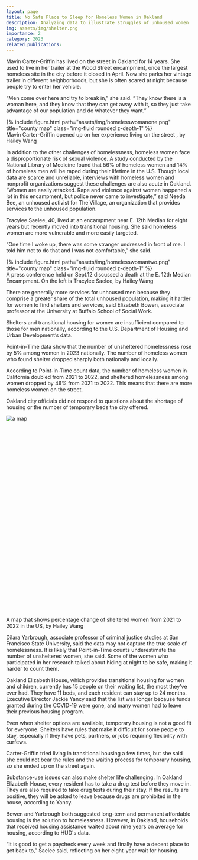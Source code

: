 ```yaml
---
layout: page
title: No Safe Place to Sleep for Homeless Women in Oakland 
description: Analyzing data to illustrate struggles of unhoused women 
img: assets/img/shelter.png
importance: 2
category: 2023
related_publications: 
---
```


Mavin Carter-Griffin has lived on the street in Oakland for 14 years. She used to live in her trailer at the Wood Street encampment, once the largest homeless site in the city before it closed in April. Now she parks her vintage trailer in different neighborhoods, but she is often scared at night because people try to enter her vehicle. 

“Men come over here and try to break in,” she said. “They know there is a woman here, and they know that they can get away with it, so they just take advantage of our population and do whatever they want.”

<div class="row">
    <div class="col-sm mt-3 mt-md-0">
        {% include figure.html path="assets/img/homelesswomanone.png" title="county map" class="img-fluid rounded z-depth-1" %}
    </div>
</div>
<div class="caption">
   Mavin Carter-Griffin opened up on her experience living on the street , by Hailey Wang
</div>

In addition to the other challenges of homelessness, homeless women face a disproportionate risk of sexual violence. A study conducted by the National Library of Medicine found that 56% of homeless women and 14% of homeless men will be raped during their lifetime in the U.S. Though local data are scarce and unreliable, interviews with homeless women and nonprofit organizations suggest these challenges are also acute in Oakland.
“Women are easily attacked. Rape and violence against women happened a lot in this encampment, but police never came to investigate,” said Needa Bee, an unhoused activist for The Village, an organization that provides services to the unhoused population. 

Tracylee Saelee, 40, lived at an encampment near E. 12th Median for eight years but recently moved into transitional housing. She said homeless women are more vulnerable and more easily targeted. 

“One time I woke up, there was some stranger undressed in front of me. I told him not to do that and I was not comfortable,” she said.

<div class="row">
    <div class="col-sm mt-3 mt-md-0">
        {% include figure.html path="assets/img/homelesswomantwo.png" title="county map" class="img-fluid rounded z-depth-1" %}
    </div>
</div>
<div class="caption">
   A press conference held on Sept.12 discussed a death at the E. 12th Median Encampment. On the left is Tracylee Saelee, by Hailey Wang
</div>

There are generally more services for unhoused men because they comprise a greater share of the total unhoused population, making it harder for women to find shelters and services, said Elizabeth Bowen, associate professor at the University at Buffalo School of Social Work.

Shelters and transitional housing for women are insufficient compared to those for men nationally, according to the U.S. Department of Housing and Urban Development’s data.

Point-in-Time data show that the number of unsheltered homelessness rose by 5% among women in 2023 nationally. The number of homeless women who found shelter dropped sharply both nationally and locally. 

According to Point-in-Time count data, the number of homeless women in California doubled from 2021 to 2022, and sheltered homelessness among women dropped by 46% from 2021 to 2022. This means that there are more homeless women on the street.

Oakland city officials did not respond to questions about the shortage of housing or the number of temporary beds the city offered.

<div style="min-height:544px">
  <script type="text/javascript" defer src="https://datawrapper.dwcdn.net/K0Tyy/embed.js?v=2" charset="utf-8">
  </script>
  <noscript>
    <img src="https://datawrapper.dwcdn.net/K0Tyy/full.png" alt="a map" />
  </noscript>
</div>
<div class="caption">
  A map that shows percentage change of sheltered women from 2021 to 2022 in the US, by Hailey Wang
</div>

Dilara Yarbrough, associate professor of criminal justice studies at San Francisco State University, said the data may not capture the true scale of homelessness. It is likely that Point-in-Time counts underestimate the number of unsheltered women, she said. Some of the women who participated in her research talked about hiding at night to be safe, making it harder to count them.

Oakland Elizabeth House, which provides transitional housing for women and children, currently has 15 people on their waiting list, the most they’ve ever had. They have 11 beds, and each resident can stay up to 24 months.  Executive Director Jackie Yancy said that the list was longer because funds granted during the COVID-19 were gone, and many women had to leave their previous housing program. 

Even when shelter options are available, temporary housing is not a good fit for everyone. Shelters have rules that make it difficult for some people to stay, especially if they have pets, partners, or  jobs requiring flexibility with curfews. 

Carter-Griffin tried living in transitional housing a few times, but she said she could not bear the rules and the waiting process for temporary housing, so she ended up on the street again.

Substance-use issues can also make shelter life challenging. In Oakland Elizabeth House, every resident has to take a drug test before they move in. They are also required to take drug tests during their stay. If the results are positive, they will be asked to leave because drugs are prohibited in the house, according to Yancy.

Bowen and Yarbrough both suggested long-term and permanent affordable housing is the solution to homelessness. However, in Oakland, households that received housing assistance waited about nine years on average for housing, according to HUD's data. 

“It is good to get a paycheck every week and finally have a decent place to get back to,” Saelee said, reflecting on her eight-year wait for housing. 
